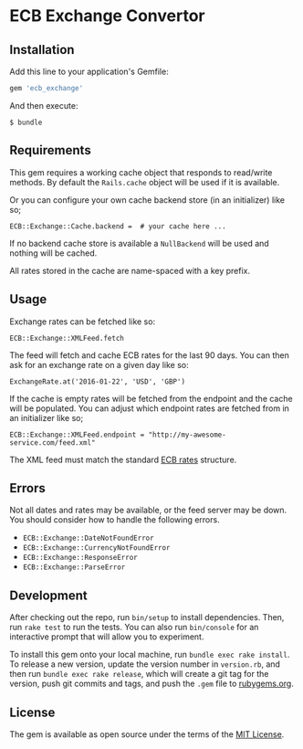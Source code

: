 # ECB Exchange Convertor

## Installation

Add this line to your application's Gemfile:

```ruby
gem 'ecb_exchange'
```

And then execute:

    $ bundle

## Requirements

This gem requires a working cache object that responds to read/write methods. By
default the `Rails.cache` object will be used if it is available.

Or you can configure your own cache backend store (in an initializer) like so;

    ECB::Exchange::Cache.backend =  # your cache here ...

If no backend cache store is available a `NullBackend` will be used and nothing
will be cached.

All rates stored in the cache are name-spaced with a key prefix.

## Usage

Exchange rates can be fetched like so:

    ECB::Exchange::XMLFeed.fetch

The feed will fetch and cache ECB rates for the last 90 days. You can then ask
for an exchange rate on a given day like so:

    ExchangeRate.at('2016-01-22', 'USD', 'GBP')

If the cache is empty rates will be fetched from the endpoint and the cache will
be populated. You can adjust which endpoint rates are fetched from in an
initializer like so;

    ECB::Exchange::XMLFeed.endpoint = "http://my-awesome-service.com/feed.xml"

The XML feed must match the standard [ECB
rates](http://www.ecb.europa.eu/stats/eurofxref/eurofxref-hist-90d.xml) structure.

## Errors

Not all dates and rates may be available, or the feed server may be down. You
should consider how to handle the following errors.

* `ECB::Exchange::DateNotFoundError`
* `ECB::Exchange::CurrencyNotFoundError`
* `ECB::Exchange::ResponseError`
* `ECB::Exchange::ParseError`

## Development

After checking out the repo, run `bin/setup` to install dependencies. Then, run `rake test` to run the tests. You can also run `bin/console` for an interactive prompt that will allow you to experiment.

To install this gem onto your local machine, run `bundle exec rake install`. To release a new version, update the version number in `version.rb`, and then run `bundle exec rake release`, which will create a git tag for the version, push git commits and tags, and push the `.gem` file to [rubygems.org](https://rubygems.org).

## License

The gem is available as open source under the terms of the [MIT License](http://opensource.org/licenses/MIT).

